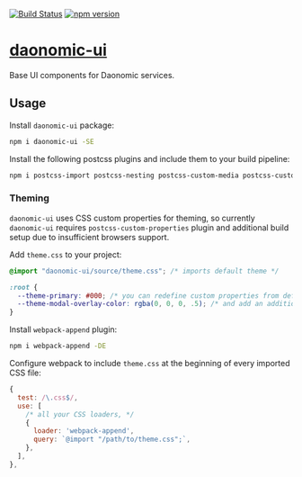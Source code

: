 [![Build Status](https://travis-ci.org/daonomic/daonomic-ui.svg?branch=master)](https://travis-ci.org/daonomic/daonomic-ui) [![npm version](https://badge.fury.io/js/daonomic-ui.svg)](https://badge.fury.io/js/daonomic-ui)

# [daonomic-ui](https://daonomic.github.io/daonomic-ui/)

Base UI components for Daonomic services.

## Usage

Install `daonomic-ui` package:

```bash
npm i daonomic-ui -SE
```

Install the following postcss plugins and include them to your build pipeline:

```bash
npm i postcss-import postcss-nesting postcss-custom-media postcss-custom-properties postcss-calc postcss-color-function postcss-flexbugs-fixes autoprefixer -DE
```

### Theming

`daonomic-ui` uses CSS custom properties for theming, so currently `daonomic-ui` requires `postcss-custom-properties` plugin and additional build setup due to insufficient browsers support.

Add `theme.css` to your project:

```css
@import "daonomic-ui/source/theme.css"; /* imports default theme */

:root {
  --theme-primary: #000; /* you can redefine custom properties from default theme */
  --theme-modal-overlay-color: rgba(0, 0, 0, .5); /* and add an additional custom properties */
}
```

Install `webpack-append` plugin:

```bash
npm i webpack-append -DE
```

Configure webpack to include `theme.css` at the beginning of every imported CSS file:

```javascript
{
  test: /\.css$/,
  use: [
    /* all your CSS loaders, */
    {
      loader: 'webpack-append',
      query: `@import "/path/to/theme.css";`,
    },
  ],
},
```
